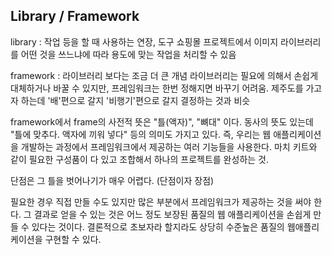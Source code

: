 ## Library / Framework
library : 작업 등을 할 때 사용하는 연장, 도구
쇼핑몰 프로젝트에서 이미지 라이브러리를 어떤 것을 쓰느냐에 따라 용도에 맞는 작업을 처리할 수 있음

framework : 라이브러리 보다는 조금 더 큰 개념
라이브러리는 필요에 의해서 손쉽게 대체하거나 바꿀 수 있지만, 프레임워크는
한번 정해지면 바꾸기 어려움.
제주도를 가고자 하는데 '배'편으로 갈지 '비행기'편으로 갈지 결정하는 것과 비슷

framework에서 frame의 사전적 뜻은 "틀(액자)", "뼈대" 이다.
동사의 뜻도 있는데 "틀에 맞추다. 액자에 끼워 넣다" 등의 의미도 가지고 있다.
즉, 우리는 웹 애플리케이션을 개발하는 과정에서 프레임워크에서 제공하는 여러 기능들을 사용한다. 마치 키트와 같이 필요한 구성품이 다 있고 조합해서 하나의 프로젝트를 완성하는 것.

단점은 그 틀을 벗어나기가 매우 어렵다. (단점이자 장점)

필요한 경우 직접 만들 수도 있지만 많은 부분에서 프레임워크가 제공하는 것을 써야 한다. 그 결과로 얻을 수 있는 것은 어느 정도 보장된 품질의 웹 애플리케이션을 손쉽게 만들 수 있다는 것이다. 결론적으로 초보자라 할지라도 상당히 수준높은 품질의 웹애플리케이션을 구현할 수 있다.